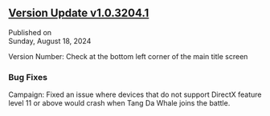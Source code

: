 ## [Version Update v1.0.3204.1](https://store.steampowered.com/news/app/1859910/view/6079382780888741133?l=tchinese)

Published on  
Sunday, August 18, 2024

Version Number: Check at the bottom left corner of the main title screen


### Bug Fixes

Campaign: Fixed an issue where devices that do not support DirectX feature level 11 or above would crash when Tang Da Whale joins the battle.